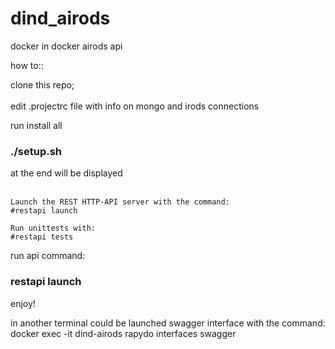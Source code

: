 # dind_airods
docker in docker airods api

how to::

clone this repo;</br></br>
edit .projectrc file 
with info on mongo and irods connections</br>

run install all</br>
### ./setup.sh</br>
 at the end will be displayed </br></br>

```
Launch the REST HTTP-API server with the command:
#restapi launch

Run unittests with:
#restapi tests
```

run api command:</br>
### restapi launch</br>

enjoy!


in another terminal could be launched swagger interface with the command:
docker exec -it dind-airods rapydo interfaces swagger


